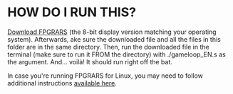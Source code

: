 # HOW DO I RUN THIS?

[Download FPGRARS](https://github.com/LeoRiether/FPGRARS/releases/tag/v1.13.1) (the 8-bit display version matching your operating system). Afterwards, ake sure the downloaded file and all the files in this folder are in the same directory. Then, run the downloaded file in the terminal (make sure to run it FROM the directory) with ./gameloop_EN.s as the argument. And... voilà! It should run right off the bat. 

In case you're running FPGRARS for Linux, you may need to follow additional instructions [available here](https://leoriether.github.io/FPGRARS/midi/).
